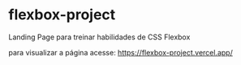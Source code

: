 # flexbox-project
Landing Page para treinar habilidades de CSS Flexbox

para visualizar a página acesse: https://flexbox-project.vercel.app/